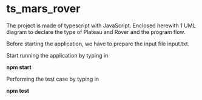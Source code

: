 # ts_mars_rover
The project is made of typescript with JavaScript. Enclosed herewith 1 UML diagram to declare the type of Plateau and Rover and the program flow.

Before starting the application, we have to prepare the input file input.txt.

Start running the application by typing in

**npm start**



Performing the test case by typing in

**npm test**


